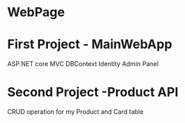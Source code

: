 # WebPage

<h1> First Project - MainWebApp</h1>


ASP.NET core MVC
DBContext
Identity
Admin Panel

<h1>Second Project -Product API</h1>

CRUD operation for my Product and Card table